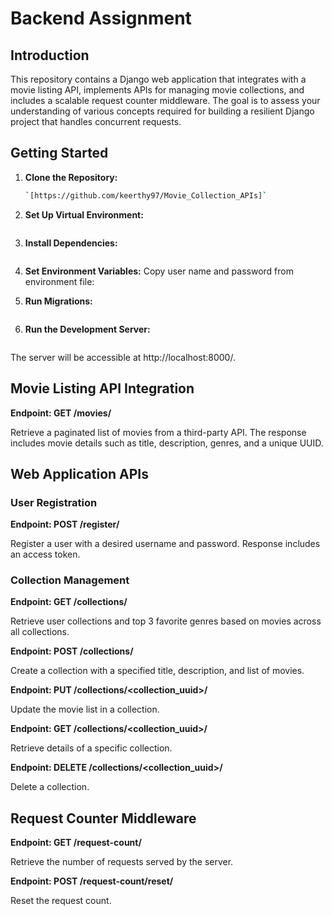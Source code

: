 # Backend Assignment

## Introduction

This repository contains a Django web application that integrates with a movie listing API, implements APIs for managing movie collections, and includes a scalable request counter middleware. The goal is to assess your understanding of various concepts required for building a resilient Django project that handles concurrent requests.

## Getting Started

1. **Clone the Repository:**

   ```bash
   `[https://github.com/keerthy97/Movie_Collection_APIs]`
2. **Set Up Virtual Environment:**
   ```bash python -m venv venv
3. **Install Dependencies:**
    ```bash pip install -r requirements.txt
4. **Set Environment Variables:**
   Copy user name and password from environment file:

5. **Run Migrations:**
    ```bash python manage.py migrate
    
6. **Run the Development Server:**
    ```bash python manage.py runserver
The server will be accessible at http://localhost:8000/.

## Movie Listing API Integration

**Endpoint: GET /movies/**

Retrieve a paginated list of movies from a third-party API. The response includes movie details such as title, description, genres, and a unique UUID.

## Web Application APIs

### User Registration

**Endpoint: POST /register/**

Register a user with a desired username and password. Response includes an access token.

### Collection Management

**Endpoint: GET /collections/**

Retrieve user collections and top 3 favorite genres based on movies across all collections.

**Endpoint: POST /collections/**

Create a collection with a specified title, description, and list of movies.

**Endpoint: PUT /collections/<collection_uuid>/**

Update the movie list in a collection.

**Endpoint: GET /collections/<collection_uuid>/**

Retrieve details of a specific collection.

**Endpoint: DELETE /collections/<collection_uuid>/**

Delete a collection.

## Request Counter Middleware

**Endpoint: GET /request-count/**

Retrieve the number of requests served by the server.

**Endpoint: POST /request-count/reset/**

Reset the request count.









